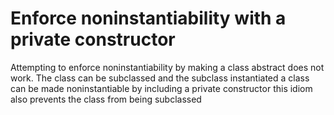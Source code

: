 # Enforce noninstantiability with a private constructor

Attempting to enforce noninstantiability by making a class abstract does
not work. The class can be subclassed and the subclass instantiated
a class can be made noninstantiable by including a private constructor
this idiom also prevents the class from being subclassed




